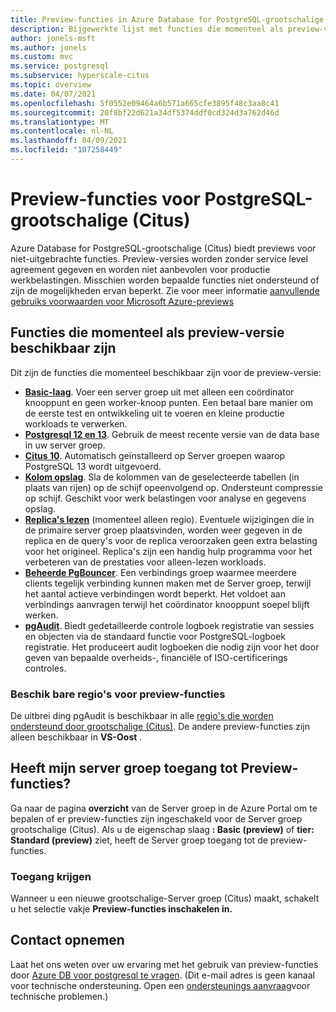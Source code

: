 ```yaml
---
title: Preview-functies in Azure Database for PostgreSQL-grootschalige (Citus)
description: Bijgewerkte lijst met functies die momenteel als preview-versie beschikbaar zijn
author: jonels-msft
ms.author: jonels
ms.custom: mvc
ms.service: postgresql
ms.subservice: hyperscale-citus
ms.topic: overview
ms.date: 04/07/2021
ms.openlocfilehash: 5f0552e09464a6b571a665cfe3895f48c3aa8c41
ms.sourcegitcommit: 20f8bf22d621a34df5374ddf0cd324d3a762d46d
ms.translationtype: MT
ms.contentlocale: nl-NL
ms.lasthandoff: 04/09/2021
ms.locfileid: "107258449"
---
```

# <a name="preview-features-for-postgresql---hyperscale-citus"></a>Preview-functies voor PostgreSQL-grootschalige (Citus)

Azure Database for PostgreSQL-grootschalige (Citus) biedt previews voor niet-uitgebrachte functies. Preview-versies worden zonder service level agreement gegeven en worden niet aanbevolen voor productie werkbelastingen. Misschien worden bepaalde functies niet ondersteund of zijn de mogelijkheden ervan beperkt.  Zie voor meer informatie [aanvullende gebruiks voorwaarden voor Microsoft Azure-previews](https://azure.microsoft.com/support/legal/preview-supplemental-terms/)

## <a name="features-currently-in-preview"></a>Functies die momenteel als preview-versie beschikbaar zijn

Dit zijn de functies die momenteel beschikbaar zijn voor de preview-versie:

* **[Basic-laag](concepts-hyperscale-tiers.md)**. Voer een server groep uit met alleen een coördinator knooppunt en geen worker-knoop punten. Een betaal bare manier om de eerste test en ontwikkeling uit te voeren en kleine productie workloads te verwerken.
* **[Postgresql 12 en 13](concepts-hyperscale-versions.md)**.
  Gebruik de meest recente versie van de data base in uw server groep.
* **[Citus 10](concepts-hyperscale-versions.md#citus-and-other-extension-versions)**.
  Automatisch geïnstalleerd op Server groepen waarop PostgreSQL 13 wordt uitgevoerd.
* **[Kolom opslag](concepts-hyperscale-columnar.md)**.
  Sla de kolommen van de geselecteerde tabellen (in plaats van rijen) op de schijf opeenvolgend op. Ondersteunt compressie op schijf. Geschikt voor werk belastingen voor analyse en gegevens opslag.
* **[Replica's lezen](howto-hyperscale-read-replicas-portal.md)** (momenteel alleen regio). Eventuele wijzigingen die in de primaire server groep plaatsvinden, worden weer gegeven in de replica en de query's voor de replica veroorzaken geen extra belasting voor het origineel.
  Replica's zijn een handig hulp programma voor het verbeteren van de prestaties voor alleen-lezen workloads.
* **[Beheerde PgBouncer](concepts-hyperscale-limits.md#managed-pgbouncer-preview)**.
  Een verbindings groep waarmee meerdere clients tegelijk verbinding kunnen maken met de Server groep, terwijl het aantal actieve verbindingen wordt beperkt. Het voldoet aan verbindings aanvragen terwijl het coördinator knooppunt soepel blijft werken.
* **[pgAudit](concepts-hyperscale-audit.md)**. Biedt gedetailleerde controle logboek registratie van sessies en objecten via de standaard functie voor PostgreSQL-logboek registratie. Het produceert audit logboeken die nodig zijn voor het door geven van bepaalde overheids-, financiële of ISO-certificerings controles.

### <a name="available-regions-for-preview-features"></a>Beschik bare regio's voor preview-functies

De uitbrei ding pgAudit is beschikbaar in alle [regio's die worden ondersteund door grootschalige (Citus)](concepts-hyperscale-configuration-options.md#regions).
De andere preview-functies zijn alleen beschikbaar in **VS-Oost** .

## <a name="does-my-server-group-have-access-to-preview-features"></a>Heeft mijn server groep toegang tot Preview-functies?

Ga naar de pagina **overzicht** van de Server groep in de Azure Portal om te bepalen of er preview-functies zijn ingeschakeld voor de Server groep grootschalige (Citus).
Als u de eigenschap slaag **: Basic (preview)** of **tier: Standard (preview)** ziet, heeft de Server groep toegang tot de preview-functies.

### <a name="how-to-get-access"></a>Toegang krijgen

Wanneer u een nieuwe grootschalige-Server groep (Citus) maakt, schakelt u het selectie vakje **Preview-functies inschakelen in.**

## <a name="contact-us"></a>Contact opnemen

Laat het ons weten over uw ervaring met het gebruik van preview-functies door [Azure DB voor postgresql te vragen](mailto:AskAzureDBforPostgreSQL@service.microsoft.com).
(Dit e-mail adres is geen kanaal voor technische ondersteuning. Open een [ondersteunings aanvraag](https://ms.portal.azure.com/#blade/Microsoft_Azure_Support/HelpAndSupportBlade/newsupportrequest)voor technische problemen.)
